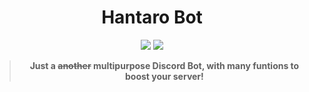 <center>
    <h1>Hantaro Bot</h1>
    <p><img src="https://img.shields.io/github/license/Logynnn/discord-hantaro"/> <image src="https://img.shields.io/github/stars/Logynnn/discord-hantaro"/></p>
    <blockquote><b>Just a <strike>another</strike> multipurpose Discord Bot, with many funtions to boost your server!</b></blockquote>
</center>